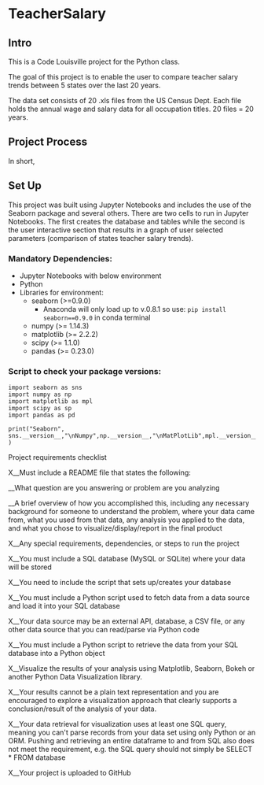 # TeacherSalary
## Intro
This is a Code Louisville project for the Python class.

The goal of this project is to enable the user to compare teacher salary trends between 5 states over the last 20 years.



The data set consists of 20 .xls files from the US Census Dept.    Each file holds the annual wage and salary data for all occupation  titles.  20 files = 20 years.  

## Project Process
In short, 

## Set Up
This project was built using Jupyter Notebooks and includes the use of the Seaborn package and several others.  There are two cells to run in Jupyter Notebooks.  The first creates the database and tables while the second is the user interactive section that results in a graph of user selected parameters (comparison of states teacher salary trends).

### Mandatory Dependencies:
* Jupyter Notebooks with below environment
* Python
* Libraries for environment:
    *  seaborn (>=0.9.0)  
        * Anaconda will only load up to v.0.8.1 so use:
        ```pip install seaborn==0.9.0``` in conda terminal
    * numpy (>= 1.14.3)
    * matplotlib (>= 2.2.2)
    * scipy (>= 1.1.0)
    * pandas (>= 0.23.0)

### Script to check your package versions:
```
import seaborn as sns
import numpy as np
import matplotlib as mpl
import scipy as sp
import pandas as pd

print("Seaborn", sns.__version__,"\nNumpy",np.__version__,"\nMatPlotLib",mpl.__version__,"\nScipy",sp.__version__,"\nPandas",pd.__version__ )
```


















Project requirements checklist

X__Must include a README file that states the following:

__What question are you answering or problem are you analyzing

__A brief overview of how you accomplished this, including any necessary background for someone to understand the problem, where your data came from, what you used from that data, any analysis you applied to the data, and what you chose to visualize/display/report in the final product

X__Any special requirements, dependencies, or steps to run the project

X__You must include a SQL database (MySQL or SQLite) where your data will be stored

X__You need to include the script that sets up/creates your database

X__You must include a Python script used to fetch data from a data source and load it into your SQL database

X__Your data source may be an external API, database, a CSV file, or any other data source that you can read/parse via Python code

X__You must include a Python script to retrieve the data from your SQL database into a Python object

X__Visualize the results of your analysis using Matplotlib, Seaborn, Bokeh or another Python Data Visualization library. 

X__Your results cannot be a plain text representation and you 
are encouraged to explore a visualization approach that clearly supports a conclusion/result of the analysis of your data.

X__Your data retrieval for visualization uses at least one SQL query, meaning you can't parse records from your data set using only Python or an ORM. Pushing and retrieving an entire dataframe to and from SQL also does not meet the requirement, e.g. the SQL query should not simply be SELECT * FROM database

X__Your project is uploaded to GitHub